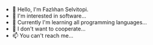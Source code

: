- 👋 Hello, I'm Fazlıhan Selvitopi.
- 👀 I'm interested in software...
- 🌱 Currently
 I'm learning all programming languages...
- 💞️ I don't want to cooperate...
- 📫 You can't reach me...
<!---
sfazlihan/sfazlihan is a ✨ special ✨ repository because its `README.md` (this file) appears on your GitHub profile.
You can click the Preview link to take a look at your changes.
--->

